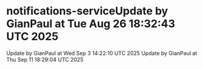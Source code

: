 # notifications-serviceUpdate by GianPaul at Tue Aug 26 18:32:43 UTC 2025
Update by GianPaul at Wed Sep  3 14:22:10 UTC 2025
Update by GianPaul at Thu Sep 11 18:29:04 UTC 2025
